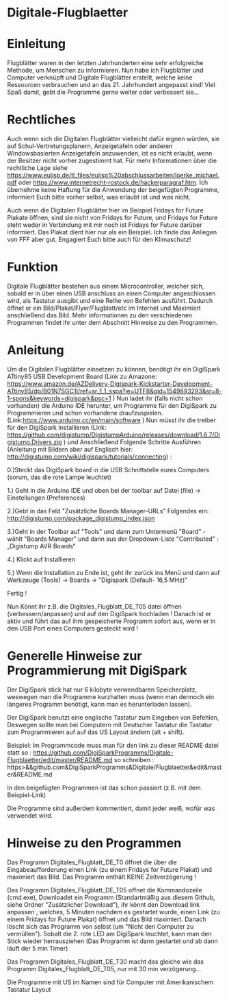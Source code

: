 # Digitale-Flugblaetter 


# Einleitung
Flugblätter waren in den letzten Jahrhunderten eine sehr erfolgreiche Methode, um Menschen zu informieren. Nun habe ich Flugblätter und Computer verknüpft und Digitale Flugblätter erstellt, welche keine Ressourcen verbrauchen und an das 21. Jahrhundert angepasst sind! Viel Spaß damit, gebt die Programme gerne weiter oder verbessert sie...

# Rechtliches 
Auch wenn sich die Digitalen Flugblätter vielleicht dafür eignen würden, sie auf Schul-Vertretungsplanern, Anzeigetafeln oder anderen Windowsbasierten Anzeigetafeln anzuwenden, ist es nicht erlaubt, wenn der Besitzer nicht vorher zugestimmt hat. Für mehr Informationen über die rechtliche Lage siehe https://www.eulisp.de/tl_files/eulisp%20abschlussarbeiten/loerke_michael.pdf oder https://www.internetrecht-rostock.de/hackerparagraf.htm. Ich übernehme keine Haftung für die Anwendung der beigefügten Programme, informiert Euch bitte vorher selbst, was erlaubt ist und was nicht.

Auch wenn die Digitalen Flugblätter hier im Beispiel Fridays for Future Plakate öffnen, sind sie nicht von Fridays for Future, und Fridays for Future steht weder in Verbindung mit mir noch ist Fridays for Future darüber informiert. Das Plakat dient hier nur als ein Beispiel. Ich finde das Anliegen von FFF aber gut. Engagiert Euch bitte auch für den Klimaschutz!

# Funktion
Digitale Flugblätter bestehen aus einem Microcontroller, welcher sich, sobald er in über einen USB anschluss an einen Computer angeschlossen wird, als Tastatur ausgibt und eine Reihe von Befehlen ausführt. Dadurch öffnet er ein Bild/Plakat/Flyer/Flugblatt/etc im Internet und Maximiert anschließend das Bild. Mehr informationen zu den verschiedenen Programmen findet ihr unter dem Abschnitt Hinweise zu den Programmen.

# Anleitung
Um die Digitalen Flugblätter einsetzen zu können, benötigt ihr ein DigiSpark ATtiny85 USB Development Board (Link zu Amazone:  https://www.amazon.de/AZDelivery-Digispark-Kickstarter-Development-ATtiny85/dp/B01N7SGC1I/ref=sr_1_1_sspa?ie=UTF8&qid=1549893293&sr=8-1-spons&keywords=digispark&psc=1 )
Nun ladet ihr (falls nicht schon vorhanden) die Arduino IDE herunter, um Programme für den DigiSpark zu Programmieren und schon vorhandene draufzuspielen.
(Link:https://www.arduino.cc/en/main/software )
Nun müsst ihr die treiber für den DigiSpark Installieren (Link: https://github.com/digistump/DigistumpArduino/releases/download/1.6.7/Digistump.Drivers.zip )
und Anschließend Folgende Schritte Ausführen (Anleitung mit Bildern aber auf Englisch hier: http://digistump.com/wiki/digispark/tutorials/connecting) :

0.)Steckt das DigiSpark board in die USB Schnittstelle eures Computers (sorum, das die rote Lampe leuchtet)

1.) Geht in die Arduino IDE und oben bei der toolbar auf Datei (file)  →  Einstellungen (Preferences)

2.)Gebt in das Feld "Zusätzliche Boards Manager-URLs" Folgendes ein: http://digistump.com/package_digistump_index.json

3.)Geht in der Toolbar auf "Tools" und dann zum Untermenü "Board" - wählt "Boards Manager" und dann aus der Dropdown-Liste "Contributed" :  „Digistump AVR Boards“

4.) Klickt auf Installieren

5.) Wenn die Installation zu Ende ist, geht ihr zurück ins Menü und dann auf Werkzeuge (Tools) → Boards → "Digispark (Default- 16,5 MHz)"

Fertig !

Nun Könnt ihr z.B. die Digitales_Flugblatt_DE_T05 datei öffnen (verbessern/anpassen) und auf den DigiSpark hochladen !
Danach ist er aktiv und führt das auf ihm gespeicherte Programm sofort aus, wenn er in den USB Port eines Computers gesteckt wird ! 

# Generelle Hinweise zur Programmierung mit DigiSpark
Der DigiSpark stick hat nur 6 kilobyte verwendbaren Speicherplatz, weswegen man die Programme kurzhalten muss (wenn man dennoch ein längeres Programm benötigt, kann man es herunterladen lassen).

Der DigiSpark benutzt eine englische Tastatur zum Eingeben von Befehlen, Deswegen sollte man bei Computern mit Deutscher Tastatur die Tastatur zum Programmieren auf auf das US Layout ändern (alt + shift).

Beispiel:
Im Programmcode muss man für den link zu dieser README datei statt so : https://github.com/DigiSparkProgramms/Digitale-Flugblaetter/edit/master/README.md so schreiben : https>&&github.com&DigiSparkProgramms&Digitale/Flugblaetter&edit&master&README.md

In den beigefügten Programmen ist das schon passiert (z.B. mit dem Beispiel-Link) 

Die Programme sind außerdem kommentiert, damit jeder weiß, wofür was verwendet wird.

# Hinweise zu den Programmen 
Das Programm Digitales_Flugblatt_DE_T0 öffnet die über die Eingabeaufforderung einen Link (zu einem Fridays for Future Plakat) und maximiert das Bild. Das Programm enthält KEINE Zeitverzögerung !

Das Programm Digitales_Flugblatt_DE_T05 offnet die Kommandozeile (cmd.exe), Downloadet ein Programm (Standartmäßig aus diesem Github, siehe Ordner "Zusätzlicher Download"), ihr könnt den Download link anpassen , welches, 5 Minuten nachdem es gestartet wurde, einen Link (zu einem Fridays for Future Plakat) öffnet und das Bild maximiert. Danach löscht sich das Programm von selbst (um "Nicht den Computer zu vermüllen"). Sobalt die 2. rote LED am DigiSpark leuchtet, kann man den Stick wieder herrausziehen (Das Programm ist dann gestartet und ab dann läuft der 5 min Timer)

Das Programm Digitales_Flugblatt_DE_T30 macht das gleiche wie das Programm Digitales_Flugblatt_DE_T05, nur mit 30 min verzögerung...

Die Programme mit US im Namen sind für Computer mit Amerikanischem Tastatur Layout








